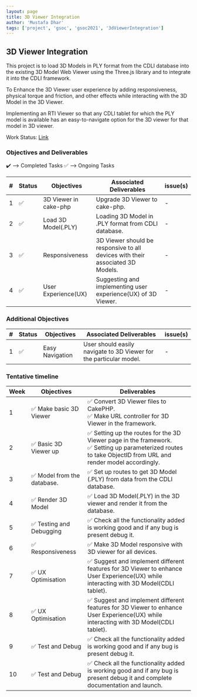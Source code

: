 ```yaml
---
layout: page
title: 3D Viewer Integration
author: 'Mustafa Dhar'
tags: ['project', 'gsoc', 'gsoc2021', '3dViewerIntegration']
---
```


## 3D Viewer Integration

This project is to load 3D Models in PLY format from the CDLI database into the existing 3D Model Web Viewer using the Three.js library and to integrate it into the CDLI framework. 

To Enhance the 3D Viewer user experience by adding responsiveness, physical torque and friction, and other effects while interacting with the 3D Model in the 3D Viewer.

Implementing an RTI Viewer so that any CDLI tablet for which the PLY model is available has an easy-to-navigate option for the 3D viewer for that model in 3D viewer.  

Work Status: [Link](https://drive.google.com/drive/folders/1zx4uBOB8_9TkFnr3Hd5K0ckeTNb0gwj8)

### Objectives and Deliverables

:heavy_check_mark: --> Completed Tasks
:white_check_mark: --> Ongoing Tasks

| \# | Status  | Objectives                    | Associated Deliverables         | issue(s) |
| --- | --- | ----------------------------- | ---------------------------------------------- | -------- |
| 1 |:white_check_mark:|  3D Viewer in cake-php | Upgrade 3D Viewer to cake-php. | - |
| 2 |:white_check_mark:|  Load 3D Model(.PLY) | Loading 3D Model in .PLY format from CDLI database. | - |
| 3 |:white_check_mark:|  Responsiveness | 3D Viewer should be responsive to all devices with their associated 3D Models. | - |
| 4 |:white_check_mark:|  User Experience(UX) | Suggesting and implementing user experience(UX) of 3D Viewer. | - |


### Additional Objectives

| \# | Status  | Objectives         | Associated Deliverables                                             | issue(s) |
| --- | --- | ------------------ | ------------------------------------------------------------------- | -------- |
| 1 | :white_check_mark: | Easy Navigation  | User should easily navigate to 3D Viewer for the particular model. |    -     |



### Tentative timeline  

| Week  |Objectives | Deliverables |
|---|---|---|
|1| :white_check_mark: Make basic 3D Viewer  |  :white_check_mark: Convert 3D Viewer files to CakePHP. <br> :white_check_mark: Make URL controller for 3D Viewer in the framework. |
|2| :white_check_mark: Basic 3D Viewer up  |  :white_check_mark: Setting up the routes for the 3D Viewer page in the framework. <br> :white_check_mark: Setting up parameterized routes to take ObjectID from URL and render model accordingly. |
|3| :white_check_mark: Model from the database.   |  :white_check_mark: Set up routes to get 3D Model (.PLY) from data from the CDLI database.  |
|4| :white_check_mark: Render 3D Model  |  :white_check_mark: Load 3D Model(.PLY) in the 3D viewer and render it from the database. |
|5| :white_check_mark: Testing and Debugging   |  :white_check_mark: Check all the functionality added is working good and if any bug is present debug it. |
|6| :white_check_mark: Responsiveness  |  :white_check_mark: Make 3D Model responsive with 3D viewer for all devices. |
|7| :white_check_mark: UX Optimisation  |  :white_check_mark: Suggest and implement different features for 3D Viewer to enhance User Experience(UX) while interacting with 3D Model(CDLI tablet). |
|8| :white_check_mark: UX Optimisation  |  :white_check_mark: Suggest and implement different features for 3D Viewer to enhance User Experience(UX) while interacting with 3D Model(CDLI tablet). |
|9| :white_check_mark: Test and Debug   |  :white_check_mark: Check all the functionality added is working good and if any bug is present debug it. |
|10| :white_check_mark: Test and Debug   |  :white_check_mark: Check all the functionality added is working good and if any bug is present debug it and complete documentation and launch. |




